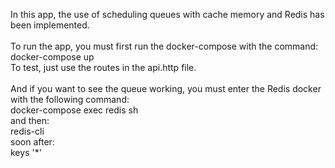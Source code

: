 In this app, the use of scheduling queues with cache memory and Redis has been implemented.<br>
	<br>
To run the app, you must first run the docker-compose with the command:<br>
docker-compose up	<br>
To test, just use the routes in the api.http file.<br>
	<br>
And if you want to see the queue working, you must enter the Redis docker with the following command:<br>
docker-compose exec redis sh	<br>
and then:<br>
redis-cli	<br>
soon after:<br>	
keys '*'	<br>